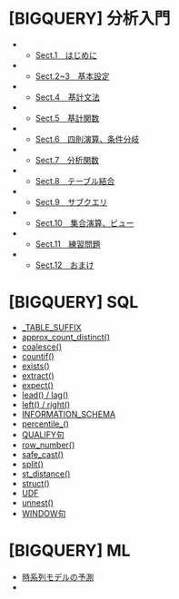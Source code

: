 # [BIGQUERY] 分析入門
- - [Sect.1　はじめに](google_bigquery)
- - [Sect.2~3　基本設定](google_bigquery_2_3)
- - [Sect.4　基計文法](google_bigquery_4)
- - [Sect.5　基計関数](google_bigquery_5)
- - [Sect.6　四則演算、条件分岐](google_bigquery_6)
- - [Sect.7　分析関数](google_bigquery_7)
- - [Sect.8　テーブル結合](google_bigquery_8)
- - [Sect.9　サブクエリ](google_bigquery_9)
- - [Sect.10　集合演算、ビュー](google_bigquery_10)
- - [Sect.11　練習問題](google_bigquery_11)
- - [Sect.12　おまけ](google_bigquery_12)


# [BIGQUERY] SQL
- [_TABLE_SUFFIX](sql_table_suffix)
- [approx_count_distinct()](sql_approx_count_distinct)
- [coalesce()](sql_coalesce)
- [countif()](sql_countif)
- [exists()](sql_exists)
- [extract()](sql_extract)
- [expect()](sql_expect)
- [lead() / lag()](sql_lead)
- [left() / right()](sql_left_right)
- [INFORMATION_SCHEMA](sql_information_schema)
- [percentile_()](sql_percentile)
- [QUALIFY句](sql_qualify)
- [row_number()](sql_row_number)
- [safe_cast()](sql_safe_cast)
- [split()](sql_split)
- [st_distance()](sql_st_distance)
- [struct()](sql_struct)
- [UDF](sql_udf)
- [unnest()](sql_unnest)
- [WINDOW句](sql_window)


# [BIGQUERY] ML
- [時系列モデルの予測](ml_time_series)
- []()

